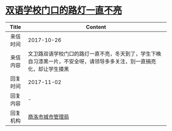 # <a href="http://www.shangluo.gov.cn/zmhd/ldxxxx.jsp?urltype=leadermail.LeaderMailContentUrl&wbtreeid=1112&leadermailid=4397">双语学校门口的路灯一直不亮</a>
| Title |                           Content                           |
|:-----:|-------------------------------------------------------------|
| 来信时间  | 2017-10-26                                                  |
| 来信内容  | 文卫路双语学校门口的路灯一直不亮，冬天到了，学生下晚自习漆黑一片，不安全呀，请领导多多关注，别一直搞亮化，却让学生摸黑 |
| 回复时间  | 2017-11-02                                                  |
| 回复内容  | -                                                           |
| 回复机构  | <a href="../../categories/agencies/商洛市城市管理局.md">商洛市城市管理局</a>  |